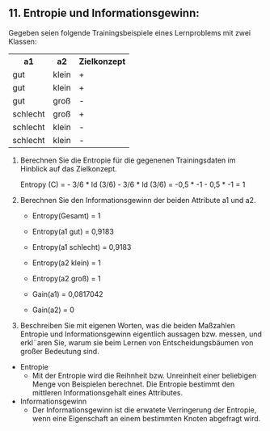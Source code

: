 ## 11. Entropie und Informationsgewinn:
Gegeben seien folgende Trainingsbeispiele eines Lernproblems mit zwei Klassen:

<table class="tg">
  <tr>
    <th class="tg-baqh">a1</th>
    <th class="tg-baqh">a2</th>
    <th class="tg-baqh">Zielkonzept</th>
  </tr>
  <tr>
    <td class="tg-baqh">gut</td>
    <td class="tg-baqh">klein</td>
    <td class="tg-baqh">+</td>
  </tr>
  <tr>
    <td class="tg-baqh">gut</td>
    <td class="tg-baqh">klein</td>
    <td class="tg-baqh">+</td>
  </tr>
  <tr>
    <td class="tg-baqh">gut</td>
    <td class="tg-baqh">groß</td>
    <td class="tg-baqh">-</td>
  </tr>
  <tr>
    <td class="tg-baqh">schlecht</td>
    <td class="tg-baqh">groß</td>
    <td class="tg-baqh">+</td>
  </tr>
  <tr>
    <td class="tg-baqh">schlecht</td>
    <td class="tg-baqh">klein</td>
    <td class="tg-baqh">-</td>
  </tr>
  <tr>
    <td class="tg-baqh">schlecht</td>
    <td class="tg-baqh">klein</td>
    <td class="tg-baqh">-</td>
  </tr>
</table>

1. Berechnen Sie die Entropie für die gegenenen Trainingsdaten im Hinblick auf das Zielkonzept.

    Entropy (C) = - 3/6 * ld (3/6)  - 3/6 * ld (3/6) 
                = -0,5 * -1         - 0,5 * -1
                = 1

2. Berechnen Sie den Informationsgewinn der beiden Attribute a1 und a2.
    - Entropy(Gesamt) = 1  
    - Entropy(a1 gut) = 0,9183
    - Entropy(a1 schlecht) = 0,9183
    - Entropy(a2 klein) = 1
    - Entropy(a2 groß) = 1

    - Gain(a1) = 0,0817042
    - Gain(a2) = 0

3. Beschreiben Sie mit eigenen Worten, was die beiden Maßzahlen Entropie und Informationsgewinn eigentlich aussagen bzw. messen, und erkl¨aren Sie, warum sie beim Lernen von Entscheidungsbäumen von großer Bedeutung sind.

- Entropie
    - Mit der Entropie wird die Reihnheit bzw. Unreinheit einer beliebigen Menge von Beispielen berechnet. Die Entropie bestimmt den mittleren Informationsgehalt eines Attributes.
- Informationsgewinn
    - Der Informationsgewinn ist die erwatete Verringerung der Entropie, wenn eine Eigenschaft an einem bestimmten Knoten abgefragt wird.
